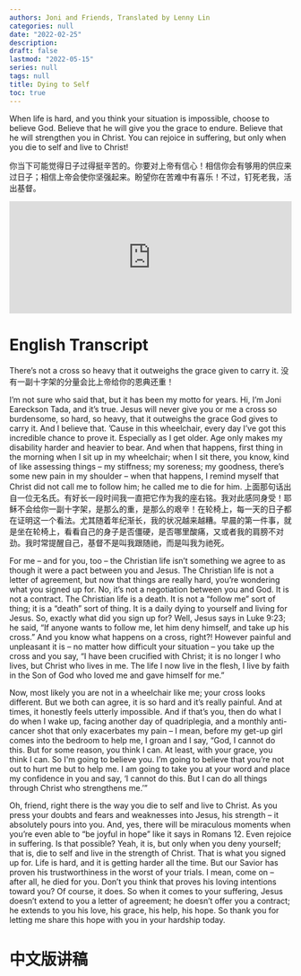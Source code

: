 ```yaml
---
authors: Joni and Friends, Translated by Lenny Lin
categories: null
date: "2022-02-25"
description: 
draft: false
lastmod: "2022-05-15"
series: null
tags: null
title: Dying to Self
toc: true
---
```

When life is hard, and you think your situation is impossible, choose to believe God. Believe that he will give you the grace to endure. Believe that he will strengthen you in Christ. You can rejoice in suffering, but only when you die to self and live to Christ!  

你当下可能觉得日子过得挺辛苦的。你要对上帝有信心！相信你会有够用的供应来过日子；相信上帝会使你坚强起来。盼望你在苦难中有喜乐！不过，钉死老我，活出基督。  

<iframe height="200px" width="100%" frameborder="no" scrolling="no" seamless src="https://player.simplecast.com/8851d15a-ae52-4fe9-8671-2a46bbbba0ff?dark=false"></iframe>
<!--more-->

# English Transcript
There’s not a cross so heavy that it outweighs the grace given to carry it. 
没有一副十字架的分量会比上帝给你的恩典还重！  

I’m not sure who said that, but it has been my motto for years. Hi, I’m Joni Eareckson Tada, and it’s true. Jesus will never give you or me a cross so burdensome, so hard, so heavy, that it outweighs the grace God gives to carry it. And I believe that. ’Cause in this wheelchair, every day I’ve got this incredible chance to prove it. Especially as I get older. Age only makes my disability harder and heavier to bear. And when that happens, first thing in the morning when I sit up in my wheelchair; when I sit there, you know, kind of like assessing things – my stiffness; my soreness; my goodness, there’s some new pain in my shoulder – when that happens, I remind myself that Christ did not call me to follow him; he called me to die for him.
上面那句话出自一位无名氏。有好长一段时间我一直把它作为我的座右铭。我对此感同身受！耶稣不会给你一副十字架，是那么的重，是那么的艰辛！在轮椅上，每一天的日子都在证明这一个看法。尤其随着年纪渐长，我的状况越来越糟。早晨的第一件事，就是坐在轮椅上，看看自己的身子是否僵硬，是否哪里酸痛，又或者我的肩膀不对劲。我时常提醒自己，基督不是叫我跟随祂，而是叫我为祂死。


For me – and for you, too – the Christian life isn’t something we agree to as though it were a pact between you and Jesus. The Christian life is not a letter of agreement, but now that things are really hard, you’re wondering what you signed up for. No, it’s not a negotiation between you and God. It is not a contract. The Christian life is a death. It is not a “follow me” sort of thing; it is a “death” sort of thing. It is a daily dying to yourself and living for Jesus. So, exactly what did you sign up for? Well, Jesus says in Luke 9:23; he said, “If anyone wants to follow me, let him deny himself, and take up his cross.” And you know what happens on a cross, right?! However painful and unpleasant it is – no matter how difficult your situation – you take up the cross and you say, “I have been crucified with Christ; it is no longer I who lives, but Christ who lives in me. The life I now live in the flesh, I live by faith in the Son of God who loved me and gave himself for me.”

Now, most likely you are not in a wheelchair like me; your cross looks different. But we both can agree, it is so hard and it’s really painful. And at times, it honestly feels utterly impossible. And if that’s you, then do what I do when I wake up, facing another day of quadriplegia, and a monthly anti-cancer shot that only exacerbates my pain – I mean, before my get-up girl comes into the bedroom to help me, I groan and I say, “God, I cannot do this. But for some reason, you think I can. At least, with your grace, you think I can. So I'm going to believe you. I’m going to believe that you’re not out to hurt me but to help me. I am going to take you at your word and place my confidence in you and say, ‘I cannot do this. But I can do all things through Christ who strengthens me.’”

Oh, friend, right there is the way you die to self and live to Christ. As you press your doubts and fears and weaknesses into Jesus, his strength – it absolutely pours into you. And, yes, there will be miraculous moments when you’re even able to “be joyful in hope” like it says in Romans 12. Even rejoice in suffering. Is that possible? Yeah, it is, but only when you deny yourself; that is, die to self and live in the strength of Christ. That is what you signed up for. Life is hard, and it is getting harder all the time. But our Savior has proven his trustworthiness in the worst of your trials. I mean, come on – after all, he died for you. Don’t you think that proves his loving intentions toward you? Of course, it does. So when it comes to your suffering, Jesus doesn’t extend to you a letter of agreement; he doesn’t offer you a contract; he extends to you his love, his grace, his help, his hope. So thank you for letting me share this hope with you in your hardship today.  


# 中文版讲稿

